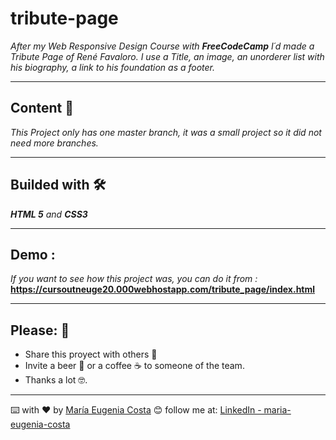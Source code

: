 # tribute-page

_After my Web Responsive Design Course with **FreeCodeCamp** I´d made a Tribute Page of René Favaloro._
_I use a Title, an image, an unorderer list with his biography, a link to his foundation as a footer._

---

## Content 🚀

_This Project only has one master branch, it was a small project so it did not need more branches._

---

## Builded with 🛠️

_**HTML 5** and **CSS3**_

---

## Demo : 

_If you want to see how this project was, you can do it from :_
**https://cursoutneuge20.000webhostapp.com/tribute_page/index.html**

---

## Please: 🎁

* Share this proyect with others 📢
* Invite a beer 🍺 or a coffee ☕  to someone of the team. 
* Thanks a lot 🤓.


---

⌨️ with ❤️ by [María Eugenia Costa](https://github.com/eugenia1984) 😊 follow me at: [LinkedIn - maria-eugenia-costa](https://www.linkedin.com/in/maria-eugenia-costa/)
